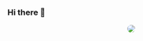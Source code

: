 ### Hi there 👋

<p align="center">
  <img style="border-radius: 50%;" src="https://avatars.githubusercontent.com/u/1351279?s=400&u=e3584806ff450797ee9d88a4bae6ac54410c9f3e&v=4" />
</p>


<!--
**f3rn0s/f3rn0s** is a ✨ _special_ ✨ repository because its `README.md` (this file) appears on your GitHub profile.

Here are some ideas to get you started:

- 🔭 I’m currently working on ...
- 🌱 I’m currently learning ...
- 👯 I’m looking to collaborate on ...
- 🤔 I’m looking for help with ...
- 💬 Ask me about ...
- 📫 How to reach me: ...
- 😄 Pronouns: ...
- ⚡ Fun fact: ...
-->
